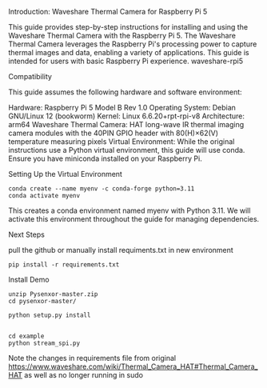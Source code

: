 Introduction: Waveshare Thermal Camera for Raspberry Pi 5

This guide provides step-by-step instructions for installing and using the Waveshare Thermal Camera with the Raspberry Pi 5. The Waveshare Thermal Camera leverages the Raspberry Pi's processing power to capture thermal images and data, enabling a variety of applications. This guide is intended for users with basic Raspberry Pi experience.
waveshare-rpi5

Compatibility

This guide assumes the following hardware and software environment:

Hardware: Raspberry Pi 5 Model B Rev 1.0
Operating System: Debian GNU/Linux 12 (bookworm)
Kernel: Linux 6.6.20+rpt-rpi-v8
Architecture: arm64
Waveshare Thermal Camera: HAT long-wave IR thermal imaging camera modules with the 40PIN GPIO header with 80(H)×62(V) temperature measuring pixels
Virtual Environment: While the original instructions use a Python virtual environment, this guide will use conda. Ensure you have miniconda installed on your Raspberry Pi.

Setting Up the Virtual Environment


    conda create --name myenv -c conda-forge python=3.11
    conda activate myenv


This creates a conda environment named myenv with Python 3.11.  We will activate this environment throughout the guide for managing dependencies.

Next Steps

pull the github or manually install requiments.txt in new environment

    pip install -r requirements.txt

Install Demo

    unzip Pysenxor-master.zip
    cd pysenxor-master/

    python setup.py install


    cd example
    python stream_spi.py


Note the changes in requirements file from original https://www.waveshare.com/wiki/Thermal_Camera_HAT#Thermal_Camera_HAT as well as no longer running in sudo
